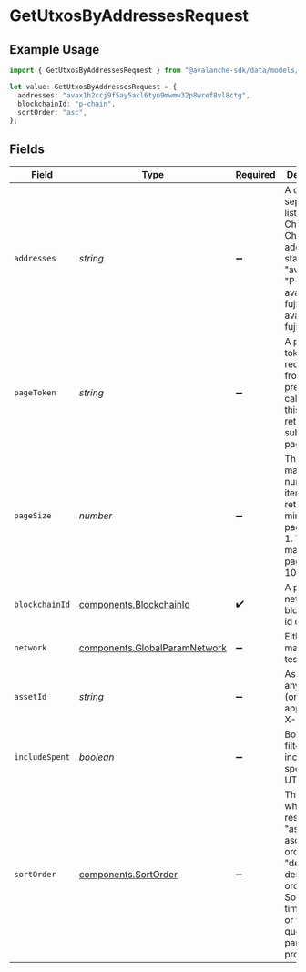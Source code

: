 # GetUtxosByAddressesRequest

## Example Usage

```typescript
import { GetUtxosByAddressesRequest } from "@avalanche-sdk/data/models/operations";

let value: GetUtxosByAddressesRequest = {
  addresses: "avax1h2ccj9f5ay5acl6tyn9mwmw32p8wref8vl8ctg",
  blockchainId: "p-chain",
  sortOrder: "asc",
};
```

## Fields

| Field                                                                                                                                                             | Type                                                                                                                                                              | Required                                                                                                                                                          | Description                                                                                                                                                       | Example                                                                                                                                                           |
| ----------------------------------------------------------------------------------------------------------------------------------------------------------------- | ----------------------------------------------------------------------------------------------------------------------------------------------------------------- | ----------------------------------------------------------------------------------------------------------------------------------------------------------------- | ----------------------------------------------------------------------------------------------------------------------------------------------------------------- | ----------------------------------------------------------------------------------------------------------------------------------------------------------------- |
| `addresses`                                                                                                                                                       | *string*                                                                                                                                                          | :heavy_minus_sign:                                                                                                                                                | A comma separated list of X-Chain or P-Chain wallet addresses, starting with "avax"/"fuji", "P-avax"/"P-fuji" or "X-avax"/"X-fuji".                               | avax1h2ccj9f5ay5acl6tyn9mwmw32p8wref8vl8ctg                                                                                                                       |
| `pageToken`                                                                                                                                                       | *string*                                                                                                                                                          | :heavy_minus_sign:                                                                                                                                                | A page token, received from a previous list call. Provide this to retrieve the subsequent page.                                                                   |                                                                                                                                                                   |
| `pageSize`                                                                                                                                                        | *number*                                                                                                                                                          | :heavy_minus_sign:                                                                                                                                                | The maximum number of items to return. The minimum page size is 1. The maximum pageSize is 100.                                                                   | 10                                                                                                                                                                |
| `blockchainId`                                                                                                                                                    | [components.BlockchainId](../../models/components/blockchainid.md)                                                                                                | :heavy_check_mark:                                                                                                                                                | A primary network blockchain id or alias.                                                                                                                         | p-chain                                                                                                                                                           |
| `network`                                                                                                                                                         | [components.GlobalParamNetwork](../../models/components/globalparamnetwork.md)                                                                                    | :heavy_minus_sign:                                                                                                                                                | Either mainnet or testnet/fuji.                                                                                                                                   | mainnet                                                                                                                                                           |
| `assetId`                                                                                                                                                         | *string*                                                                                                                                                          | :heavy_minus_sign:                                                                                                                                                | Asset ID for any asset (only applicable X-Chain)                                                                                                                  |                                                                                                                                                                   |
| `includeSpent`                                                                                                                                                    | *boolean*                                                                                                                                                         | :heavy_minus_sign:                                                                                                                                                | Boolean filter to include spent UTXOs.                                                                                                                            |                                                                                                                                                                   |
| `sortOrder`                                                                                                                                                       | [components.SortOrder](../../models/components/sortorder.md)                                                                                                      | :heavy_minus_sign:                                                                                                                                                | The order by which to sort results. Use "asc" for ascending order, "desc" for descending order. Sorted by timestamp or the `sortBy` query parameter, if provided. | asc                                                                                                                                                               |